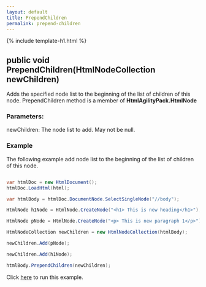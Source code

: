 ```yaml
---
layout: default
title: PrependChildren
permalink: prepend-children
---
```


{% include template-h1.html %}

## public void PrependChildren(HtmlNodeCollection newChildren)

Adds the specified node list to the beginning of the list of children of this node. PrependChildren method is a member of **HtmlAgilityPack.HtmlNode**

### Parameters:

newChildren: The node list to add. May not be null.

### Example

The following example add node list to the beginning of the list of children of this node. 

```csharp

var htmlDoc = new HtmlDocument();
htmlDoc.LoadHtml(html);

var htmlBody = htmlDoc.DocumentNode.SelectSingleNode("//body");

HtmlNode h1Node = HtmlNode.CreateNode("<h1> This is new heading</h1>");

HtmlNode pNode = HtmlNode.CreateNode("<p> This is new paragraph 1</p>");

HtmlNodeCollection newChildren = new HtmlNodeCollection(htmlBody);

newChildren.Add(pNode);

newChildren.Add(h1Node);

htmlBody.PrependChildren(newChildren);

```

Click [here](https://dotnetfiddle.net/dLgqd0) to run this example.
